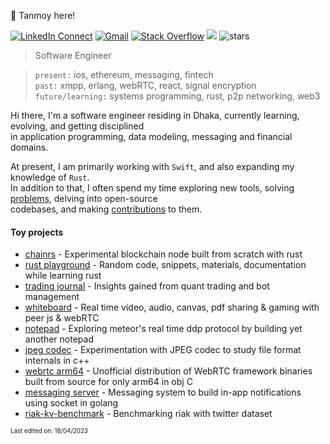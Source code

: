 👋 Tanmoy here!

[![LinkedIn Connect](https://img.shields.io/badge/%20-Connect-black?color=413F42&labelColor=000000&logo=linkedin&logoColor=f5f7fe)](https://www.linkedin.com/in/muhtasimtanmoy/)
[![Gmail](https://img.shields.io/badge/%20-Send%20Mail-black?color=413F42&labelColor=000000&logo=gmail&logoColor=f5f7fe)](mailto:mtanmoy5086@gmail.com?subject=From%20GitHub&&body=Hi,%20there.%20Found%20you%20on%20GitHub!%20Let's%20talk%20about...)
[![Stack Overflow](https://img.shields.io/badge/%20-Stack%20Overflow-black?color=413F42&labelColor=000000&logo=stack-overflow&logoColor=f5f7fe)](https://stackoverflow.com/users/7769239/muhtasim-ulfat-tanmoy)
<img src="https://komarev.com/ghpvc/?username=MuhtasimTanmoye&color=grey"/>
<img src="https://img.shields.io/github/stars/MuhtasimTanmoy?label=Github%20Stars&logo=Profile%20stars&logoColor=g" alt="stars" /> 

 > Software Engineer

 > `present:` ios, ethereum, messaging, fintech     
 > `past:` xmpp, erlang, webRTC, react, signal encryption                       
 > `future/learning:` systems programming, rust, p2p networking, web3

Hi there, I'm a software engineer residing in Dhaka, currently learning, evolving, and getting disciplined <br/>
in application programming, data modeling, messaging and financial domains.

At present, I am primarily working with `Swift`, and also expanding my knowledge of `Rust`. <br/>
In addition to that, I often spend my time exploring new tools, solving [problems](https://github.com/MuhtasimTanmoy/playground), delving into open-source <br/> codebases, and making [contributions](https://github.com/MuhtasimTanmoy/Issue-tracker) to them.

#### Toy projects
  - [chainrs] - Experimental blockchain node built from scratch with rust
  - [rust playground] - Random code, snippets, materials, documentation while learning rust
  - [trading journal] - Insights gained from quant trading and bot management 
  - [whiteboard] - Real time video, audio, canvas, pdf sharing & gaming with peer js & webRTC
  - [notepad] - Exploring meteor's real time ddp protocol by building yet another notepad
  - [jpeg codec] - Experimentation with JPEG codec to study file format internals in c++
  - [webrtc arm64] - Unofficial distribution of WebRTC framework binaries built from source for only arm64 in obj C
  - [messaging server] - Messaging system to build in-app notifications using socket in golang
  - [riak-kv-benchmark] - Benchmarking riak with twitter dataset

[chainrs]: https://github.com/MuhtasimTanmoy/chainrs
[rust playground]: https://github.com/MuhtasimTanmoy/rust-playground
[trading journal]: https://github.com/MuhtasimTanmoy/Trade-Journal
[whiteboard]: https://github.com/MuhtasimTanmoy/Whiteboard
[notepad]: https://github.com/MuhtasimTanmoy/NotePad
[jpeg codec]: https://github.com/MuhtasimTanmoy/jpeg-codec
[webrtc arm64]: https://github.com/MuhtasimTanmoy/webRTC-arm64
[messaging server]: https://github.com/MuhtasimTanmoy/Messaging-server
[riak-kv-benchmark]: https://github.com/MuhtasimTanmoy/Riak-Database-Project

<sub><sup>Last edited on: 18/04/2023</sup></sub>
